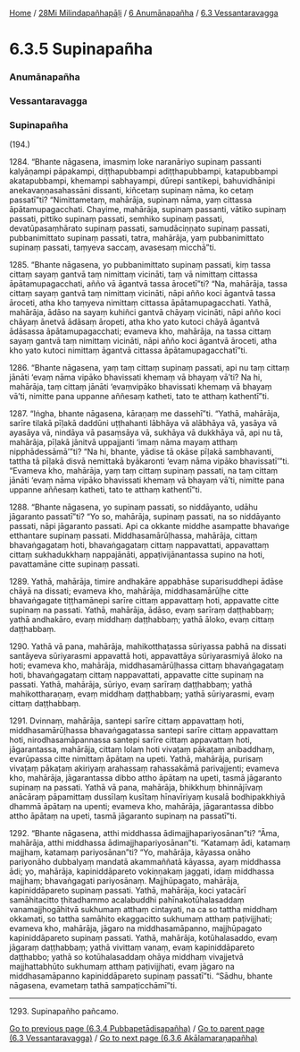 
[Home](/) / [28Mi Milindapañhapāḷi](/tipitaka/28Mi.md) / [6 Anumānapañha](/tipitaka/28Mi/6.md) / [6.3 Vessantaravagga](/tipitaka/28Mi/6/6.3.md)

# 6.3.5 Supinapañha

### Anumānapañha

### Vessantaravagga

### Supinapañha

(194.)

1284\. “Bhante nāgasena, imasmiṃ loke naranāriyo supinaṃ passanti kalyāṇampi pāpakampi, diṭṭhapubbampi adiṭṭhapubbampi, katapubbampi akatapubbampi, khemampi sabhayampi, dūrepi santikepi, bahuvidhānipi anekavaṇṇasahassāni dissanti, kiñcetaṃ supinaṃ nāma, ko cetaṃ passatī”ti? “Nimittametaṃ, mahārāja, supinaṃ nāma, yaṃ cittassa āpātamupagacchati. Chayime, mahārāja, supinaṃ passanti, vātiko supinaṃ passati, pittiko supinaṃ passati, semhiko supinaṃ passati, devatūpasaṃhārato supinaṃ passati, samudāciṇṇato supinaṃ passati, pubbanimittato supinaṃ passati, tatra, mahārāja, yaṃ pubbanimittato supinaṃ passati, taṃyeva saccaṃ, avasesaṃ micchā”ti.

1285\. “Bhante nāgasena, yo pubbanimittato supinaṃ passati, kiṃ tassa cittaṃ sayaṃ gantvā taṃ nimittaṃ vicināti, taṃ vā nimittaṃ cittassa āpātamupagacchati, añño vā āgantvā tassa ārocetī”ti? “Na, mahārāja, tassa cittaṃ sayaṃ gantvā taṃ nimittaṃ vicināti, nāpi añño koci āgantvā tassa āroceti, atha kho taṃyeva nimittaṃ cittassa āpātamupagacchati. Yathā, mahārāja, ādāso na sayaṃ kuhiñci gantvā chāyaṃ vicināti, nāpi añño koci chāyaṃ ānetvā ādāsaṃ āropeti, atha kho yato kutoci chāyā āgantvā ādāsassa āpātamupagacchati; evameva kho, mahārāja, na tassa cittaṃ sayaṃ gantvā taṃ nimittaṃ vicināti, nāpi añño koci āgantvā āroceti, atha kho yato kutoci nimittaṃ āgantvā cittassa āpātamupagacchatī”ti.

1286\. “Bhante nāgasena, yaṃ taṃ cittaṃ supinaṃ passati, api nu taṃ cittaṃ jānāti ‘evaṃ nāma vipāko bhavissati khemaṃ vā bhayaṃ vā’ti? Na hi, mahārāja, taṃ cittaṃ jānāti ‘evaṃvipāko bhavissati khemaṃ vā bhayaṃ vā’ti, nimitte pana uppanne aññesaṃ katheti, tato te atthaṃ kathentī”ti.

1287\. “Iṅgha, bhante nāgasena, kāraṇaṃ me dassehī”ti. “Yathā, mahārāja, sarīre tilakā pīḷakā daddūni uṭṭhahanti lābhāya vā alābhāya vā, yasāya vā ayasāya vā, nindāya vā pasaṃsāya vā, sukhāya vā dukkhāya vā, api nu tā, mahārāja, pīḷakā jānitvā uppajjanti ‘imaṃ nāma mayaṃ atthaṃ nipphādessāmā’”ti? “Na hi, bhante, yādise tā okāse pīḷakā sambhavanti, tattha tā pīḷakā disvā nemittakā byākaronti ‘evaṃ nāma vipāko bhavissatī’”ti. “Evameva kho, mahārāja, yaṃ taṃ cittaṃ supinaṃ passati, na taṃ cittaṃ jānāti ‘evaṃ nāma vipāko bhavissati khemaṃ vā bhayaṃ vā’ti, nimitte pana uppanne aññesaṃ katheti, tato te atthaṃ kathentī”ti.

1288\. “Bhante nāgasena, yo supinaṃ passati, so niddāyanto, udāhu jāgaranto passatī”ti? “Yo so, mahārāja, supinaṃ passati, na so niddāyanto passati, nāpi jāgaranto passati. Api ca okkante middhe asampatte bhavaṅge etthantare supinaṃ passati. Middhasamārūḷhassa, mahārāja, cittaṃ bhavaṅgagataṃ hoti, bhavaṅgagataṃ cittaṃ nappavattati, appavattaṃ cittaṃ sukhadukkhaṃ nappajānāti, appaṭivijānantassa supino na hoti, pavattamāne citte supinaṃ passati.

1289\. Yathā, mahārāja, timire andhakāre appabhāse suparisuddhepi ādāse chāyā na dissati; evameva kho, mahārāja, middhasamārūḷhe citte bhavaṅgagate tiṭṭhamānepi sarīre cittaṃ appavattaṃ hoti, appavatte citte supinaṃ na passati. Yathā, mahārāja, ādāso, evaṃ sarīraṃ daṭṭhabbaṃ; yathā andhakāro, evaṃ middhaṃ daṭṭhabbaṃ; yathā āloko, evaṃ cittaṃ daṭṭhabbaṃ.

1290\. Yathā vā pana, mahārāja, mahikotthaṭassa sūriyassa pabhā na dissati santāyeva sūriyarasmi appavattā hoti, appavattāya sūriyarasmiyā āloko na hoti; evameva kho, mahārāja, middhasamārūḷhassa cittaṃ bhavaṅgagataṃ hoti, bhavaṅgagataṃ cittaṃ nappavattati, appavatte citte supinaṃ na passati. Yathā, mahārāja, sūriyo, evaṃ sarīraṃ daṭṭhabbaṃ; yathā mahikottharaṇaṃ, evaṃ middhaṃ daṭṭhabbaṃ; yathā sūriyarasmi, evaṃ cittaṃ daṭṭhabbaṃ.

1291\. Dvinnaṃ, mahārāja, santepi sarīre cittaṃ appavattaṃ hoti, middhasamārūḷhassa bhavaṅgagatassa santepi sarīre cittaṃ appavattaṃ hoti, nirodhasamāpannassa santepi sarīre cittaṃ appavattaṃ hoti, jāgarantassa, mahārāja, cittaṃ lolaṃ hoti vivaṭaṃ pākaṭaṃ anibaddhaṃ, evarūpassa citte nimittaṃ āpātaṃ na upeti. Yathā, mahārāja, purisaṃ vivaṭaṃ pākaṭaṃ akiriyaṃ arahassaṃ rahassakāmā parivajjenti; evameva kho, mahārāja, jāgarantassa dibbo attho āpātaṃ na upeti, tasmā jāgaranto supinaṃ na passati. Yathā vā pana, mahārāja, bhikkhuṃ bhinnājīvaṃ anācāraṃ pāpamittaṃ dussīlaṃ kusītaṃ hīnavīriyaṃ kusalā bodhipakkhiyā dhammā āpātaṃ na upenti; evameva kho, mahārāja, jāgarantassa dibbo attho āpātaṃ na upeti, tasmā jāgaranto supinaṃ na passatī”ti.

1292\. “Bhante nāgasena, atthi middhassa ādimajjhapariyosānan”ti? “Āma, mahārāja, atthi middhassa ādimajjhapariyosānan”ti. “Katamaṃ ādi, katamaṃ majjhaṃ, katamaṃ pariyosānan”ti? “Yo, mahārāja, kāyassa onāho pariyonāho dubbalyaṃ mandatā akammaññatā kāyassa, ayaṃ middhassa ādi; yo, mahārāja, kapiniddāpareto vokiṇṇakaṃ jaggati, idaṃ middhassa majjhaṃ; bhavaṅgagati pariyosānaṃ. Majjhūpagato, mahārāja, kapiniddāpareto supinaṃ passati. Yathā, mahārāja, koci yatacārī samāhitacitto ṭhitadhammo acalabuddhi pahīnakotūhalasaddaṃ vanamajjhogāhitvā sukhumaṃ atthaṃ cintayati, na ca so tattha middhaṃ okkamati, so tattha samāhito ekaggacitto sukhumaṃ atthaṃ paṭivijjhati; evameva kho, mahārāja, jāgaro na middhasamāpanno, majjhūpagato kapiniddāpareto supinaṃ passati. Yathā, mahārāja, kotūhalasaddo, evaṃ jāgaraṃ daṭṭhabbaṃ; yathā vivittaṃ vanaṃ, evaṃ kapiniddāpareto daṭṭhabbo; yathā so kotūhalasaddaṃ ohāya middhaṃ vivajjetvā majjhattabhūto sukhumaṃ atthaṃ paṭivijjhati, evaṃ jāgaro na middhasamāpanno kapiniddāpareto supinaṃ passatī”ti. “Sādhu, bhante nāgasena, evametaṃ tathā sampaṭicchāmī”ti.

---

1293\. Supinapañho pañcamo.



[Go to previous page (6.3.4 Pubbapetādisapañha)](/tipitaka/28Mi/6/6.3/6.3.4.md) / [Go to parent page (6.3 Vessantaravagga)](/tipitaka/28Mi/6/6.3.md) / [Go to next page (6.3.6 Akālamaraṇapañha)](/tipitaka/28Mi/6/6.3/6.3.6.md)


